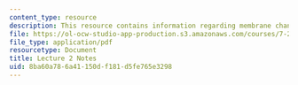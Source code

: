 ```yaml
---
content_type: resource
description: This resource contains information regarding membrane channels and signaling.
file: https://ol-ocw-studio-app-production.s3.amazonaws.com/courses/7-29j-cellular-neurobiology-spring-2012/8ba60a786a41150df181d5fe765e3298_MIT7_29JS12_lecture2.pdf
file_type: application/pdf
resourcetype: Document
title: Lecture 2 Notes
uid: 8ba60a78-6a41-150d-f181-d5fe765e3298
---
```

